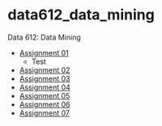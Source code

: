 # data612_data_mining
Data 612: Data Mining


* [Assignment 01](https://github.com/MattBriskey/data612_data_mining/blob/main/Assignment%2001%20-%20Briskey.ipynb)
  * Test
* [Assignment 02](https://github.com/MattBriskey/data612_data_mining/blob/main/Assignment%2002%20-%20Briskey.ipynb)
* [Assignment 03](https://github.com/MattBriskey/data612_data_mining/blob/main/Assignment%2003%20-%20Briskey.ipynb)
* [Assignment 04](https://github.com/MattBriskey/data612_data_mining/blob/main/Assignment%2004%20-%20Briskey.ipynb)
* [Assignment 05](https://github.com/MattBriskey/data612_data_mining/blob/main/Assignment%2005%20-%20Briskey.ipynb)
* [Assignment 06](https://github.com/MattBriskey/data612_data_mining/blob/main/Assignment%2006%20-%20Briskey.ipynb)
* [Assignment 07](https://github.com/MattBriskey/data612_data_mining/blob/main/Assignment%2007%20-%20Briskey.ipynb)
